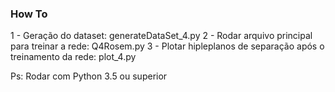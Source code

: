 ### How To 

1 - Geração do dataset: generateDataSet_4.py
2 - Rodar arquivo principal para treinar a rede: Q4Rosem.py
3 - Plotar hipleplanos de separação após o treinamento da rede: plot_4.py

Ps: Rodar com Python 3.5 ou superior 

